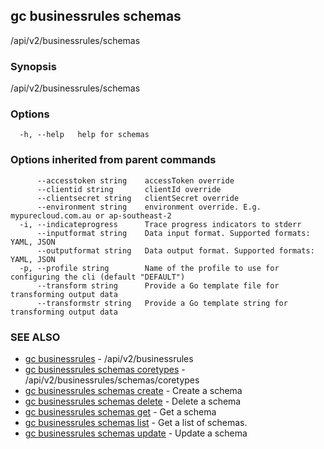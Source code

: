 ## gc businessrules schemas

/api/v2/businessrules/schemas

### Synopsis

/api/v2/businessrules/schemas

### Options

```
  -h, --help   help for schemas
```

### Options inherited from parent commands

```
      --accesstoken string    accessToken override
      --clientid string       clientId override
      --clientsecret string   clientSecret override
      --environment string    environment override. E.g. mypurecloud.com.au or ap-southeast-2
  -i, --indicateprogress      Trace progress indicators to stderr
      --inputformat string    Data input format. Supported formats: YAML, JSON
      --outputformat string   Data output format. Supported formats: YAML, JSON
  -p, --profile string        Name of the profile to use for configuring the cli (default "DEFAULT")
      --transform string      Provide a Go template file for transforming output data
      --transformstr string   Provide a Go template string for transforming output data
```

### SEE ALSO

* [gc businessrules](gc_businessrules.html)	 - /api/v2/businessrules
* [gc businessrules schemas coretypes](gc_businessrules_schemas_coretypes.html)	 - /api/v2/businessrules/schemas/coretypes
* [gc businessrules schemas create](gc_businessrules_schemas_create.html)	 - Create a schema
* [gc businessrules schemas delete](gc_businessrules_schemas_delete.html)	 - Delete a schema
* [gc businessrules schemas get](gc_businessrules_schemas_get.html)	 - Get a schema
* [gc businessrules schemas list](gc_businessrules_schemas_list.html)	 - Get a list of schemas.
* [gc businessrules schemas update](gc_businessrules_schemas_update.html)	 - Update a schema


